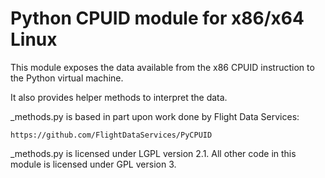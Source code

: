 Python CPUID module for x86/x64 Linux
=====================================

This module exposes the data available from the x86 CPUID instruction to the Python virtual machine.

It also provides helper methods to interpret the data.

_methods.py is based in part upon work done by Flight Data Services:

    https://github.com/FlightDataServices/PyCPUID

_methods.py is licensed under LGPL version 2.1.  All other code in this module is licensed under GPL version 3.
